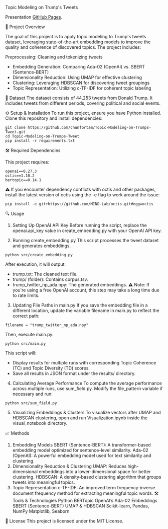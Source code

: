Topic Modeling on Trump's Tweets

Presentation [GitHub Pages](https://docs.google.com/presentation/d/1WZBpx9AVgXbwttCZD434Ko0MffpT_9zf/edit#slide=id.p17).




📌 Project Overview

The goal of this project is to apply topic modeling to Trump's tweets dataset, leveraging state-of-the-art embedding models to improve the quality and coherence of discovered topics. The project includes:

Preprocessing: Cleaning and tokenizing tweets
- Embedding Generation: Comparing Ada-02 (OpenAI) vs. SBERT (Sentence-BERT)
- Dimensionality Reduction: Using UMAP for effective clustering
- Clustering: Leveraging HDBSCAN for discovering tweet groupings
- Topic Representation: Utilizing c-TF-IDF for coherent topic labeling


🔗 Dataset
The dataset consists of 44,253 tweets from Donald Trump.
It includes tweets from different periods, covering political and social events.

⚙️ Setup & Installation
To run this project, ensure you have Python installed. Clone this repository and install dependencies:

```
git clone https://github.com/chunfortam/Topic-Modeling-on-Trumps-Tweet.git  
cd Topic-Modeling-on-Trumps-Tweet  
pip install -r requirements.txt
```

🛠 Required Dependencies

This project requires:
```
openai==0.27.3
octis==1.10.2
bertopic==0.14.1
```
⚠ If you encounter dependency conflicts with octis and other packages, install the latest version of octis using the -e flag to work around the issue:
```
pip install -e git+https://github.com/MIND-Lab/octis.git#egg=octis
```
🔍 Usage
1. Setting Up OpenAI API Key
Before running the script, replace the openai.api_key value in create_embedding.py with your OpenAI API key.

2. Running create_embedding.py
This script processes the tweet dataset and generates embeddings.

```
python src/create_embedding.py
```
After execution, it will output:

- trump.txt: The cleaned text file.
- trump/ (folder): Contains corpus.tsv.
- trump_twitter_np_ada.npy: The generated embeddings.
⚠ Note: If you're using a free OpenAI account, this step may take a long time due to rate limits.

3. Updating File Paths in main.py
If you save the embedding file in a different location, update the variable filename in main.py to reflect the correct path:

```
filename = "trump_twitter_np_ada.npy"
```
Then, execute main.py:

```
python src/main.py
```
This script will:

- Display results for multiple runs with corresponding Topic Coherence (TC) and Topic Diversity (TD) scores.
- Save all results in JSON format under the results/ directory.


4. Calculating Average Performance
To compute the average performance across multiple runs, use sum_field.py.
Modify the file_pattern variable if necessary and run:

```
python src/sum_field.py
```
5. Visualizing Embeddings & Clusters
To visualize vectors after UMAP and HDBSCAN clustering, open and run Visualization.ipynb inside the visual_notebook directory.

📈 Methods
1. Embedding Models
SBERT (Sentence-BERT): A transformer-based embedding model optimized for sentence-level similarity.
Ada-02 (OpenAI): A powerful embedding model used for text similarity and clustering.
2. Dimensionality Reduction & Clustering
UMAP: Reduces high-dimensional embeddings into a lower-dimensional space for better clustering.
HDBSCAN: A density-based clustering algorithm that groups tweets into meaningful topics.
3. Topic Representation
c-TF-IDF: An improved term frequency-inverse document frequency method for extracting meaningful topic words.
🛠️ Tools & Technologies
Python
BERTopic
OpenAI’s Ada-02 Embeddings
SBERT (Sentence-BERT)
UMAP & HDBSCAN
Scikit-learn, Pandas, NumPy
Matplotlib, Seaborn

📜 License
This project is licensed under the MIT License.

